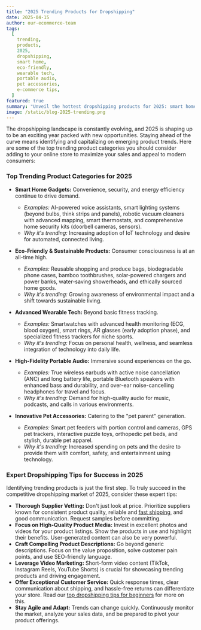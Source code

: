 ```yaml
---
title: "2025 Trending Products for Dropshipping"
date: 2025-04-15
author: our-ecommerce-team
tags:
  [
    trending,
    products,
    2025,
    dropshipping,
    smart home,
    eco-friendly,
    wearable tech,
    portable audio,
    pet accessories,
    e-commerce tips,
  ]
featured: true
summary: "Unveil the hottest dropshipping products for 2025: smart home gadgets, eco-friendly items, advanced wearable tech, high-fidelity audio, and innovative pet accessories. Plus, get expert tips for e-commerce success."
image: /static/blog-2025-trending.png
---
```


The dropshipping landscape is constantly evolving, and 2025 is shaping up to be an exciting year packed with new opportunities. Staying ahead of the curve means identifying and capitalizing on emerging product trends. Here are some of the top trending product categories you should consider adding to your online store to maximize your sales and appeal to modern consumers:

### Top Trending Product Categories for 2025

- **Smart Home Gadgets:** Convenience, security, and energy efficiency continue to drive demand.

  - _Examples:_ AI-powered voice assistants, smart lighting systems (beyond bulbs, think strips and panels), robotic vacuum cleaners with advanced mapping, smart thermostats, and comprehensive home security kits (doorbell cameras, sensors).
  - _Why it's trending:_ Increasing adoption of IoT technology and desire for automated, connected living.

- **Eco-Friendly & Sustainable Products:** Consumer consciousness is at an all-time high.

  - _Examples:_ Reusable shopping and produce bags, biodegradable phone cases, bamboo toothbrushes, solar-powered chargers and power banks, water-saving showerheads, and ethically sourced home goods.
  - _Why it's trending:_ Growing awareness of environmental impact and a shift towards sustainable living.

- **Advanced Wearable Tech:** Beyond basic fitness tracking.

  - _Examples:_ Smartwatches with advanced health monitoring (ECG, blood oxygen), smart rings, AR glasses (early adoption phase), and specialized fitness trackers for niche sports.
  - _Why it's trending:_ Focus on personal health, wellness, and seamless integration of technology into daily life.

- **High-Fidelity Portable Audio:** Immersive sound experiences on the go.

  - _Examples:_ True wireless earbuds with active noise cancellation (ANC) and long battery life, portable Bluetooth speakers with enhanced bass and durability, and over-ear noise-cancelling headphones for travel and focus.
  - _Why it's trending:_ Demand for high-quality audio for music, podcasts, and calls in various environments.

- **Innovative Pet Accessories:** Catering to the "pet parent" generation.
  - _Examples:_ Smart pet feeders with portion control and cameras, GPS pet trackers, interactive puzzle toys, orthopedic pet beds, and stylish, durable pet apparel.
  - _Why it's trending:_ Increased spending on pets and the desire to provide them with comfort, safety, and entertainment using technology.

### Expert Dropshipping Tips for Success in 2025

Identifying trending products is just the first step. To truly succeed in the competitive dropshipping market of 2025, consider these expert tips:

- **Thorough Supplier Vetting:** Don't just look at price. Prioritize suppliers known for consistent product quality, reliable and [fast shipping](/blog/fast-shipping.html), and good communication. Request samples before committing.
- **Focus on High-Quality Product Media:** Invest in excellent photos and videos for your product listings. Show the products in use and highlight their benefits. User-generated content can also be very powerful.
- **Craft Compelling Product Descriptions:** Go beyond generic descriptions. Focus on the value proposition, solve customer pain points, and use SEO-friendly language.
- **Leverage Video Marketing:** Short-form video content (TikTok, Instagram Reels, YouTube Shorts) is crucial for showcasing trending products and driving engagement.
- **Offer Exceptional Customer Service:** Quick response times, clear communication about shipping, and hassle-free returns can differentiate your store. Read our [top dropshipping tips for beginners](/blog/dropshipping-tips.html) for more on this.
- **Stay Agile and Adapt:** Trends can change quickly. Continuously monitor the market, analyze your sales data, and be prepared to pivot your product offerings.
